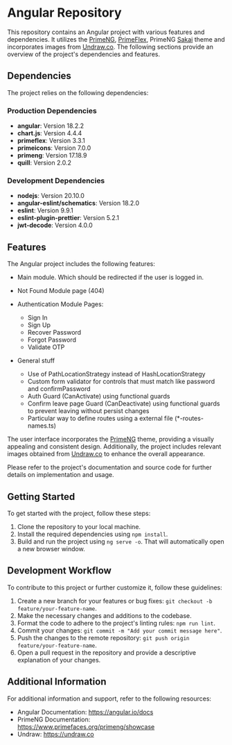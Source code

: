 # Angular Repository

This repository contains an Angular project with various features and dependencies. It utilizes the [PrimeNG](https://primeng.org/), [PrimeFlex](https://www.primefaces.org/primeflex/padding), PrimeNG [Sakai](https://www.primefaces.org/sakai-ng/#/) theme and incorporates images from [Undraw.co](https://undraw.co). The following sections provide an overview of the project's dependencies and features.

## Dependencies

The project relies on the following dependencies:

### Production Dependencies

-   **angular**: Version 18.2.2
-   **chart.js**: Version 4.4.4
-   **primeflex**: Version 3.3.1
-   **primeicons**: Version 7.0.0
-   **primeng**: Version 17.18.9
-   **quill**: Version 2.0.2

### Development Dependencies

-   **nodejs**: Version 20.10.0
-   **angular-eslint/schematics**: Version 18.2.0
-   **eslint**: Version 9.9.1
-   **eslint-plugin-prettier**: Version 5.2.1
-   **jwt-decode**: Version 4.0.0

## Features

The Angular project includes the following features:

-   Main module. Which should be redirected if the user is logged in.

-   Not Found Module page (404)

-   Authentication Module Pages:

    -   Sign In
    -   Sign Up
    -   Recover Password
    -   Forgot Password
    -   Validate OTP

-   General stuff
    -   Use of PathLocationStrategy instead of HashLocationStrategy
    -   Custom form validator for controls that must match like password and confirmPassword
    -   Auth Guard (CanActivate) using functional guards
    -   Confirm leave page Guard (CanDeactivate) using functional guards to prevent leaving without persist changes
    -   Particular way to define routes using a external file (\*-routes-names.ts)

The user interface incorporates the [PrimeNG](https://www.primefaces.org/sakai-ng/#/) theme, providing a visually appealing and consistent design. Additionally, the project includes relevant images obtained from [Undraw.co](https://undraw.co) to enhance the overall appearance.

Please refer to the project's documentation and source code for further details on implementation and usage.

## Getting Started

To get started with the project, follow these steps:

1. Clone the repository to your local machine.
2. Install the required dependencies using `npm install`.
3. Build and run the project using `ng serve -o`. That will automatically open a new browser window.

## Development Workflow

To contribute to this project or further customize it, follow these guidelines:

1. Create a new branch for your features or bug fixes: `git checkout -b feature/your-feature-name`.
2. Make the necessary changes and additions to the codebase.
3. Format the code to adhere to the project's linting rules: `npm run lint`.
4. Commit your changes: `git commit -m "Add your commit message here"`.
5. Push the changes to the remote repository: `git push origin feature/your-feature-name`.
6. Open a pull request in the repository and provide a descriptive explanation of your changes.

## Additional Information

For additional information and support, refer to the following resources:

-   Angular Documentation: https://angular.io/docs
-   PrimeNG Documentation: https://www.primefaces.org/primeng/showcase
-   Undraw: https://undraw.co
